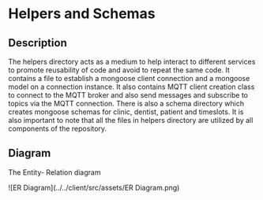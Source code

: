 # Helpers and Schemas

## Description 
The helpers directory acts as a medium to help interact to different services to promote reusability of code and avoid to repeat the same code. It contains a file to establish a mongoose client connection and a mongoose model on a connection instance. It also contains MQTT client creation class to connect to the MQTT broker and also send messages and subscribe to topics via the MQTT connection.
There is also a schema directory which creates mongoose schemas for clinic, dentist, patient and timeslots. It is also important to note that all the files in helpers directory are utilized by all components of the repository.

## Diagram
The Entity- Relation diagram

![ER Diagram](../../client/src/assets/ER Diagram.png)



